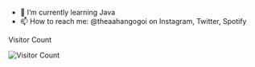 
- 🌱 I’m currently learning Java 
- 📫 How to reach me: @theaahangogoi on Instagram, Twitter, Spotify

Visitor Count

![Visitor Count](https://profile-counter.glitch.me/{TheAahanGogoi}/count.svg)
